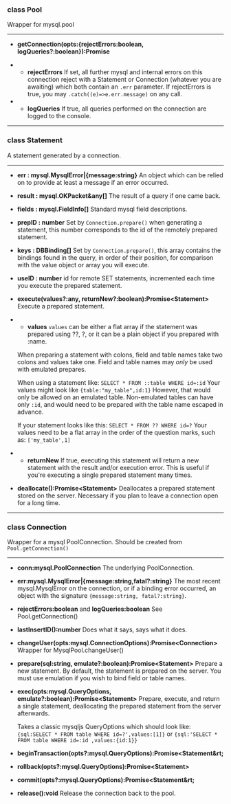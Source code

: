 ### class **Pool**
Wrapper for mysql.pool

------------

 - **getConnection(opts:{rejectErrors:boolean, logQueries?:boolean}):Promise<Connection>**
 
- - **rejectErrors**
	If set, all further mysql and internal errors on this connection reject with a Statement or Connection (whatever you are awaiting) which both contain an `.err` parameter. If rejectErrors is true, you may `.catch((e)=>e.err.message)` on any call.
	
	
- - **logQueries** 
If true, all queries performed on the connection are logged to the console.

------------

### class **Statement**
A statement generated by a connection.

------------

 - **err : mysql.MysqlError|{message:string}**
 An object which can be relied on to provide at least a message if an error occurred.
 
 - **result : mysql.OKPacket&any[]**
 The result of a query if one came back. 
 
 - **fields : mysql.FieldInfo[]**
 Standard mysql field descriptions.
 
 - **prepID : number**
 Set by `Connection.prepare()` when generating a statement, this number corresponds to the id of the remotely prepared statement.
 
 - **keys : DBBinding[]**
 Set by `Connection.prepare()`, this array contains the bindings found in the query, in order of their position, for comparison with the value object or array you will execute.
 
 - **useID : number**
 id for remote SET statements, incremented each time you execute the prepared statement.
 
 - **execute(values?:any, returnNew?:boolean):Promise&lt;Statement&gt;**
 Execute a prepared statement. 
 
 - - **values**
 `values` can be either a flat array if the statement was prepared using ??, ?, or it can be a plain object if you prepared with :name.
 
 	When preparing a statement with colons, field and table names take two colons and values take one. Field and table names may *only* be used with emulated prepares.
 
 	When using a statement like:
 `SELECT * FROM ::table WHERE id=:id`
 Your values might look like `{table:"my_table",id:1}`
 However, that would only be allowed on an emulated table. Non-emulated tables can have only `:id`, and would need to be prepared with the table name escaped in advance.
 
 	If your statement looks like this:
 `SELECT * FROM ?? WHERE id=?`
 Your values need to be a flat array in the order of the question marks, such as:
 `['my_table',1]`
 
- - **returnNew**
If true, executing this statement will return a new statement with the result and/or execution error. This is useful if you're executing a single prepared statement many times.

- **deallocate():Promise&lt;Statement&gt;**
Deallocates a prepared statement stored on the server. Necessary if you plan to leave a connection open for a long time. 

------------

### class **Connection**
Wrapper for a mysql PoolConnection. Should be created from `Pool.getConnection()`

------------

- **conn:mysql.PoolConnection**
The underlying PoolConnection.

- **err:mysql.MysqlError|{message:string,fatal?:string}**
The most recent mysql.MysqlError on the connection, or if a binding error occurred, an object with the signature `{message:string, fatal?:string}`.

- **rejectErrors:boolean** and **logQueries:boolean**
See Pool.getConnection()

- **lastInsertID():number**
Does what it says, says what it does.

- **changeUser(opts:mysql.ConnectionOptions):Promise&lt;Connection&gt;**
Wrapper for MysqlPool.changeUser()

- **prepare(sql:string, emulate?:boolean):Promise&lt;Statement&gt;**
Prepare a new statement. By default, the statement is prepared on the server. You must use emulation if you wish to bind field or table names.

- **exec(opts:mysql.QueryOptions, emulate?:boolean):Promise&lt;Statement&gt;**
Prepare, execute, and return a single statement, deallocating the prepared statement from the server afterwards.

	Takes a classic mysqljs QueryOptions which should look like:
	`{sql:SELECT * FROM table WHERE id=?',values:[1]}` 
	or 
	`{sql:'SELECT * FROM table WHERE id=:id ,values:{id:1}}`

- **beginTransaction(opts?:mysql.QueryOptions):Promise&lt;Statement&rt;**

- **rollback(opts?:mysql.QueryOptions):Promise&lt;Statement&gt;**

- **commit(opts?:mysql.QueryOptions):Promise&lt;Statement&rt;**

- **release():void**
Release the connection back to the pool.

